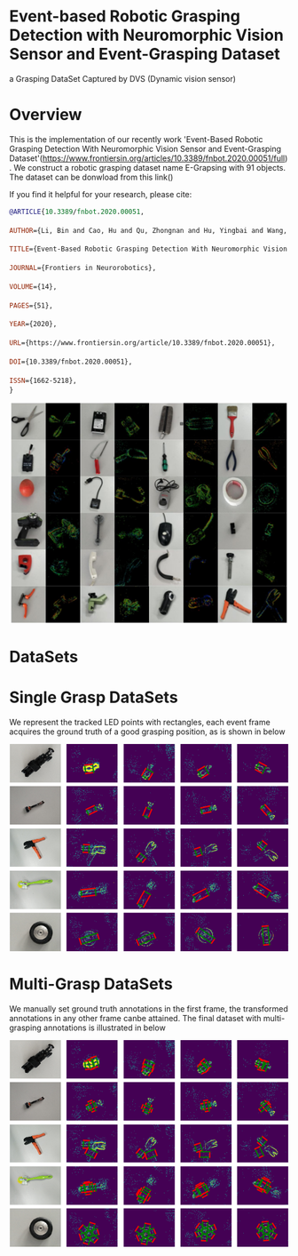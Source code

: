 # Event-based Robotic Grasping Detection with Neuromorphic Vision Sensor and Event-Grasping Dataset
a Grasping DataSet Captured by DVS (Dynamic vision sensor)

# Overview
This is the implementation of our recently work 'Event-Based Robotic Grasping Detection With Neuromorphic Vision Sensor and Event-Grasping Dataset'(https://www.frontiersin.org/articles/10.3389/fnbot.2020.00051/full). 
We construct a robotic grasping dataset name E-Grapsing with 91 objects. The dataset can be donwload from this link()

If you find it helpful for your research, please cite:

```bibtex
@ARTICLE{10.3389/fnbot.2020.00051,
  
AUTHOR={Li, Bin and Cao, Hu and Qu, Zhongnan and Hu, Yingbai and Wang, Zhenke and Liang, Zichen},   
	 
TITLE={Event-Based Robotic Grasping Detection With Neuromorphic Vision Sensor and Event-Grasping Dataset},      
	
JOURNAL={Frontiers in Neurorobotics},      
	
VOLUME={14},      

PAGES={51},     
	
YEAR={2020},      
	  
URL={https://www.frontiersin.org/article/10.3389/fnbot.2020.00051},       
	
DOI={10.3389/fnbot.2020.00051},      
	
ISSN={1662-5218},   
}
```

![image](https://github.com/HuCaoFighting/DVS-GraspingDataSet/blob/master/images/sampleeventrgb.jpg)
# DataSets
# Single Grasp DataSets
We represent the tracked LED points with rectangles, each event frame acquires the ground truth of a good grasping position, as is shown in below


![image](https://github.com/HuCaoFighting/DVS-GraspingDataSet/blob/master/images/single_posi.png)

# Multi-Grasp DataSets
We manually set ground truth annotations in the first frame, the transformed annotations in any other frame canbe attained. The final dataset with multi-grasping annotations is illustrated in below
  
  
 ![image](https://github.com/HuCaoFighting/DVS-GraspingDataSet/blob/master/images/multi_posi.png)

